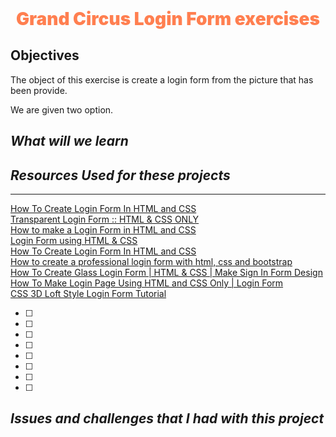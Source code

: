 <div style= text-align:center;font-size:2em;color:coral;font-weight:900> Grand Circus Login Form exercises</div>

## Objectives
The object of this exercise is create a login form from the picture that has been provide. 

We are given two option. 



## *What will we learn* 

## *Resources Used for these projects* 
---------------
[How To Create Login Form In HTML and CSS](https://www.youtube.com/watch?v=p30Zl8yHRA8)  
[Transparent Login Form :: HTML & CSS ONLY](https://www.youtube.com/watch?v=X9Eh7_FUYzw)  
[How to make a Login Form in HTML and CSS](https://www.youtube.com/watch?v=gmqd3Pl5bHk)  
[Login Form using HTML & CSS](https://www.youtube.com/watch?v=1BLKtBM1X14)  
[How To Create Login Form In HTML and CSS](https://morioh.com/p/cea03672d6fa)  
[How to create a professional login form with html, css and bootstrap](https://www.youtube.com/watch?v=zfXtesHYuVU)  
[How To Create Glass Login Form | HTML & CSS | Make Sign In Form Design](https://www.youtube.com/watch?v=evtuuR6Q5DA)  
[How To Make Login Page Using HTML and CSS Only | Login Form](https://www.youtube.com/watch?v=AzDxbbW4Zj4)  
[CSS 3D Loft Style Login Form Tutorial](https://www.youtube.com/watch?v=V-J3AWFXIYM)  


* [ ]
* [ ]
* [ ]
* [ ]
* [ ]
* [ ]
* [ ]
* [ ]


## *Issues and challenges that I had with this project*